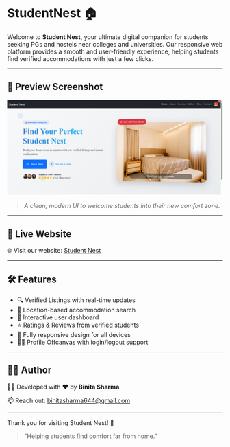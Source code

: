 # StudentNest 🏠

Welcome to **Student Nest**, your ultimate digital companion for students seeking PGs and hostels near colleges and universities.
Our responsive web platform provides a smooth and user-friendly experience, helping students find verified accommodations with just a few clicks.

---
## 📸 Preview Screenshot

![website Preview](assests/student.png)

> *A clean, modern UI to welcome students into their new comfort zone.*

---
## 🚀 Live Website

🌐 Visit our website: [Student Nest](http://172.28.27.155:5500/index.html)

---
## 🛠️ Features

- 🔍 Verified Listings with real-time updates
- 🧭 Location-based accommodation search
- 👤 Interactive user dashboard
- ⭐ Ratings & Reviews from verified students
- 📱 Fully responsive design for all devices
- 👨‍💻 Profile Offcanvas with login/logout support

---
## 🧑‍💻 Author

👩‍💻 Developed with ❤️ by **Binita Sharma**

📫 Reach out: [binitasharma644@gmail.com](mailto:binitasharma644@gmail.com)

---
Thank you for visiting Student Nest! 🌟

> "Helping students find comfort far from home."
